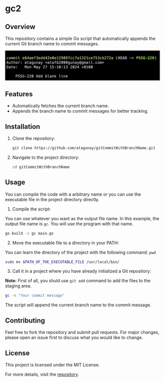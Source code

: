 # gc2

## Overview
This repository contains a simple Go script that automatically appends the current Git branch name to commit messages.

![img.png](output.png)

## Features
- Automatically fetches the current branch name.
- Appends the branch name to commit messages for better tracking.

## Installation
1. Clone the repository:
    ```bash
    git clone https://github.com/atagunay/gitCommitWithBranchName.git
    ```
2. Navigate to the project directory:
    ```bash
    cd gitCommitWithBranchName
    ```

## Usage

You can compile the code with a arbitrary name or you can use the executable file in the project directory directly.

1. Compile the script:
    
You can use whatever you want as the output file name. In this example, the output file name is `gc`. You will use the program with that name.


```bash
go build -o gc main.go
```

2. Move the executable file to a directory in your PATH:

You can learn the directory of the project with the following command: `pwd` 

```bash
sudo mv $PATH_OF_THE_EXECUTABLE_FILE /usr/local/bin/
```

3. Call it in a project where you have already initialized a Git repository:

**Note:** First of all, you shuld use `git add` command to add the files to the staging area.

```bash
gc -m "Your commit message"
``` 

The script will append the current branch name to the commit message.

## Contributing
Feel free to fork the repository and submit pull requests. For major changes, please open an issue first to discuss what you would like to change.

## License
This project is licensed under the MIT License.

For more details, visit the [repository](https://github.com/atagunay/gitCommitWithBranchName).
